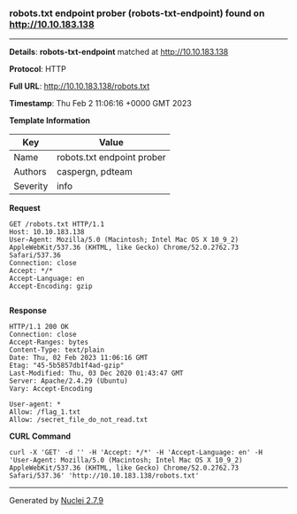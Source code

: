 ### robots.txt endpoint prober (robots-txt-endpoint) found on http://10.10.183.138
---
**Details**: **robots-txt-endpoint**  matched at http://10.10.183.138

**Protocol**: HTTP

**Full URL**: http://10.10.183.138/robots.txt

**Timestamp**: Thu Feb 2 11:06:16 +0000 GMT 2023

**Template Information**

| Key | Value |
|---|---|
| Name | robots.txt endpoint prober |
| Authors | caspergn, pdteam |
| Severity | info |

**Request**
```http
GET /robots.txt HTTP/1.1
Host: 10.10.183.138
User-Agent: Mozilla/5.0 (Macintosh; Intel Mac OS X 10_9_2) AppleWebKit/537.36 (KHTML, like Gecko) Chrome/52.0.2762.73 Safari/537.36
Connection: close
Accept: */*
Accept-Language: en
Accept-Encoding: gzip


```

**Response**
```http
HTTP/1.1 200 OK
Connection: close
Accept-Ranges: bytes
Content-Type: text/plain
Date: Thu, 02 Feb 2023 11:06:16 GMT
Etag: "45-5b5857db1f4ad-gzip"
Last-Modified: Thu, 03 Dec 2020 01:43:47 GMT
Server: Apache/2.4.29 (Ubuntu)
Vary: Accept-Encoding

User-agent: *
Allow: /flag_1.txt
Allow: /secret_file_do_not_read.txt

```


**CURL Command**
```
curl -X 'GET' -d '' -H 'Accept: */*' -H 'Accept-Language: en' -H 'User-Agent: Mozilla/5.0 (Macintosh; Intel Mac OS X 10_9_2) AppleWebKit/537.36 (KHTML, like Gecko) Chrome/52.0.2762.73 Safari/537.36' 'http://10.10.183.138/robots.txt'
```
---
Generated by [Nuclei 2.7.9](https://github.com/projectdiscovery/nuclei)